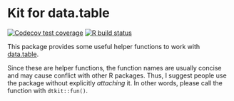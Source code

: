 # Kit for data.table

<!-- badges: start -->
[![Codecov test coverage](https://codecov.io/gh/shrektan/dtkit/branch/master/graph/badge.svg)](https://codecov.io/gh/shrektan/dtkit?branch=master)
[![R build status](https://github.com/shrektan/dtkit/workflows/R-CMD-check/badge.svg)](https://github.com/shrektan/dtkit/actions)
<!-- badges: end -->

This package provides some useful helper functions to work with [data.table](http://r-datatable.com).

Since these are helper functions, the function names are usually concise and may cause conflict with other R packages. Thus, I suggest people use the package without explicitly *attaching* it. In other words, please call the function with `dtkit::fun()`.
